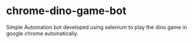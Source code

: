 # chrome-dino-game-bot
Simple Automation bot developed using selenium to play the dino game in google chrome automatically.
